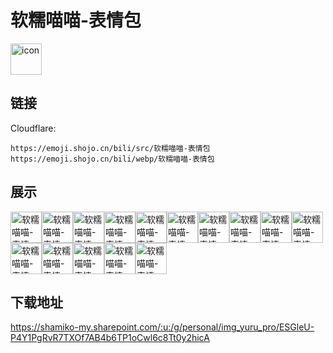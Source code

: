 # 软糯喵喵-表情包
<img src="https://emoji.shojo.cn/bili/src/软糯喵喵-表情包/icon.png" width="50" height="50" alt="icon">

## 链接
Cloudflare:
```
https://emoji.shojo.cn/bili/src/软糯喵喵-表情包
https://emoji.shojo.cn/bili/webp/软糯喵喵-表情包
```
## 展示
<img src="https://emoji.shojo.cn/bili/src/软糯喵喵-表情包/软糯喵喵-表情包-干嘛呢.png" width="50" height="50" alt="软糯喵喵-表情包-干嘛呢"><img src="https://emoji.shojo.cn/bili/src/软糯喵喵-表情包/软糯喵喵-表情包-给我看看.png" width="50" height="50" alt="软糯喵喵-表情包-给我看看"><img src="https://emoji.shojo.cn/bili/src/软糯喵喵-表情包/软糯喵喵-表情包-不想理你.png" width="50" height="50" alt="软糯喵喵-表情包-不想理你"><img src="https://emoji.shojo.cn/bili/src/软糯喵喵-表情包/软糯喵喵-表情包-你没事吧.png" width="50" height="50" alt="软糯喵喵-表情包-你没事吧"><img src="https://emoji.shojo.cn/bili/src/软糯喵喵-表情包/软糯喵喵-表情包-嫌弃.png" width="50" height="50" alt="软糯喵喵-表情包-嫌弃"><img src="https://emoji.shojo.cn/bili/src/软糯喵喵-表情包/软糯喵喵-表情包-给你花花.png" width="50" height="50" alt="软糯喵喵-表情包-给你花花"><img src="https://emoji.shojo.cn/bili/src/软糯喵喵-表情包/软糯喵喵-表情包-这很合理.png" width="50" height="50" alt="软糯喵喵-表情包-这很合理"><img src="https://emoji.shojo.cn/bili/src/软糯喵喵-表情包/软糯喵喵-表情包-举白旗.png" width="50" height="50" alt="软糯喵喵-表情包-举白旗"><img src="https://emoji.shojo.cn/bili/src/软糯喵喵-表情包/软糯喵喵-表情包-哭哭.png" width="50" height="50" alt="软糯喵喵-表情包-哭哭"><img src="https://emoji.shojo.cn/bili/src/软糯喵喵-表情包/软糯喵喵-表情包-震惊.png" width="50" height="50" alt="软糯喵喵-表情包-震惊"><img src="https://emoji.shojo.cn/bili/src/软糯喵喵-表情包/软糯喵喵-表情包-生气气.png" width="50" height="50" alt="软糯喵喵-表情包-生气气"><img src="https://emoji.shojo.cn/bili/src/软糯喵喵-表情包/软糯喵喵-表情包-眼巴巴.png" width="50" height="50" alt="软糯喵喵-表情包-眼巴巴"><img src="https://emoji.shojo.cn/bili/src/软糯喵喵-表情包/软糯喵喵-表情包-晕倒.png" width="50" height="50" alt="软糯喵喵-表情包-晕倒"><img src="https://emoji.shojo.cn/bili/src/软糯喵喵-表情包/软糯喵喵-表情包-举手手.png" width="50" height="50" alt="软糯喵喵-表情包-举手手"><img src="https://emoji.shojo.cn/bili/src/软糯喵喵-表情包/软糯喵喵-表情包-托腮.png" width="50" height="50" alt="软糯喵喵-表情包-托腮">

## 下载地址

https://shamiko-my.sharepoint.com/:u:/g/personal/img_yuru_pro/ESGleU-P4Y1PgRvR7TXOf7AB4b6TP1oCwl6c8Tt0y2hicA